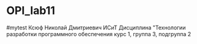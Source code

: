 # OPI_lab11
#mytest
Ксюф 
Николай
Дмитриевич
ИСиТ
Дисциплина "Технологии разработки программного обеспечения
курс 1, группа 3, подгруппа 2
